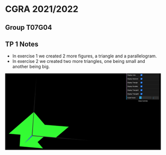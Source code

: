 # CGRA 2021/2022

## Group T07G04

## TP 1 Notes

- In exercise 1 we created 2 more figures, a triangle and a parallelogram.
- In exercise 2 we created two more triangles, one being small and another being big.

![Screenshot 1](screenshots/cgra-t07g04-tp1-1.png)
